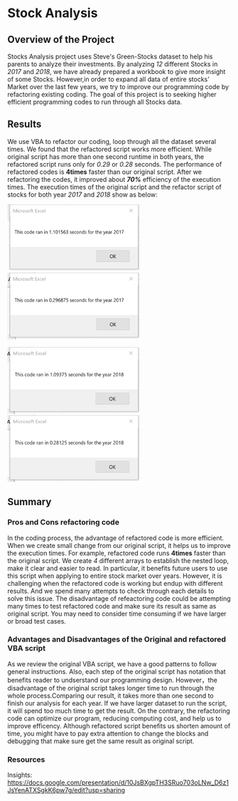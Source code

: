 # Stock Analysis
## Overview of the Project
Stocks Analysis project uses Steve's Green-Stocks dataset to help his parents to analyze their investments. By analyzing *12* different Stocks in *2017* and *2018*, we have already prepared a workbook to give more insight of some Stocks. However,in order to expand all data of entire stocks' Market over the last few years, we try to improve our programming code by refactoring existing coding. The goal of this project is to seeking higher efficient programming codes to run through all Stocks data. 
## Results
We use VBA to refactor our coding, loop through all the dataset several times. We found that the refactored script works more efficient. While original script has more than one second runtime in both years, the refactored script runs only for *0.29* or *0.28* seconds. The performance of refactored codes is **4times** faster than our original script. After we refactoring the codes, it improved about ***70%*** efficiency of the execution times. The execution times of the original script and the refactor script of stocks for both year *2017* and *2018* show as below:

<img src="Resources/year 2017 orig.png" width="300" height="150"> <img src="Resources/VBA_Challenge_2017.png" width="300" height="150">

<img src="Resources/year 2018 orig.png" width="300" height="150"> <img src="Resources/VBA_Challenge_2018.png" width="300" height="150">


## Summary
### Pros and Cons refactoring code
In the coding process, the advantage of refactored code is more efficient. When we create small change from our original script, it helps us to improve the execution times. For example, refactored code runs **4times** faster than the original script. We create *4* different arrays to establish the nested loop, make it clear and easier to read. In particular, it benefits future users to use this script when applying to entire stock market over years. However, it is challenging when the refactored code is working but endup with different results. And we spend many attempts to check through each details to solve this issue. The disadvantage of refeactoring code could be attempting many times to test refactored code and make sure its result as same as original script. You may need to consider time consuming if we have larger or broad test cases.
### Advantages and Disadvantages of the Original and refactored VBA script
As we review the original VBA script, we have a good patterns to follow general instructions. Also, each step of the original script has notation that benefits reader to undserstand our programming design. However，the disadvantage of the original script takes longer time to run through the whole process.Comparing our result, it takes more than one second to finish our analysis for each year. If we have larger dataset to run the script, it will spend too much time to get the result. On the contrary, the refactoring code can optimize our program, reducing computing cost, and help us to improve efficency. Although refactored script benefits us shorten amount of time, you might have to pay extra attention to change the blocks and debugging that make sure get the same result as original script. 

### Resources
Insights: https://docs.google.com/presentation/d/10JsBXgpTH3SRuo703oLNw_D6z1JsYenATXSgkK6pw7g/edit?usp=sharing
